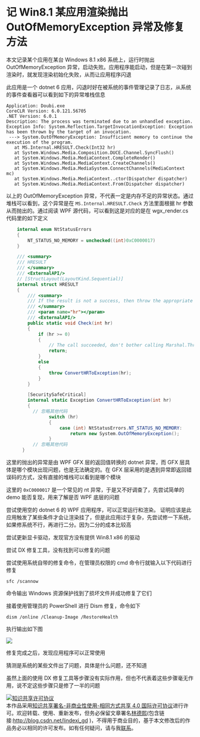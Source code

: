 
# 记 Win8.1 某应用渲染抛出 OutOfMemoryException 异常及修复方法

本文记录某个应用在某台 Windows 8.1 x86 系统上，运行时抛出 OutOfMemoryException 异常，启动失败。应用程序能启动，但是在第一次碰到渲染时，就发现渲染初始化失败，从而让应用程序闪退

<!--more-->


<!-- CreateTime:2022/9/7 10:42:55 -->

<!-- 发布 -->

此应用是一个 dotnet 6 应用，闪退时好在被系统的事件管理记录了日志，从系统的事件查看器可以看到如下的异常堆栈信息

```
Application: Doubi.exe
CoreCLR Version: 6.0.121.56705
.NET Version: 6.0.1
Description: The process was terminated due to an unhandled exception.
Exception Info: System.Reflection.TargetInvocationException: Exception has been thrown by the target of an invocation.
 ---> System.OutOfMemoryException: Insufficient memory to continue the execution of the program.
   at MS.Internal.HRESULT.Check(Int32 hr)
   at System.Windows.Media.Composition.DUCE.Channel.SyncFlush()
   at System.Windows.Media.MediaContext.CompleteRender()
   at System.Windows.Media.MediaContext.CreateChannels()
   at System.Windows.Media.MediaSystem.ConnectChannels(MediaContext mc)
   at System.Windows.Media.MediaContext..ctor(Dispatcher dispatcher)
   at System.Windows.Media.MediaContext.From(Dispatcher dispatcher)
```

以上的 OutOfMemoryException 异常，不代表一定是内存不足的异常状态。通过堆栈可以看到，这个异常是在 `MS.Internal.HRESULT.Check` 方法里面根据 hr 参数从而抛出的。通过阅读 WPF 源代码，可以看到这是对应的是在 wgx_render.cs 代码里的如下定义

```csharp
    internal enum NtStatusErrors
    {
        NT_STATUS_NO_MEMORY = unchecked((int)0xC0000017)
    }

    /// <summary>
    /// HRESULT
    /// </summary>
    /// <ExternalAPI/>
    // [StructLayout(LayoutKind.Sequential)]
    internal struct HRESULT
    {
        /// <summary>
        /// If the result is not a success, then throw the appropriate exception.
        /// </summary>
        /// <param name="hr"></param>
        /// <ExternalAPI/>
        public static void Check(int hr)
        {
            if (hr >= 0)
            {
                // The call succeeded, don't bother calling Marshal.ThrowExceptionForHr
                return;
            }
            else
            {
                throw ConvertHRToException(hr);
            }
        }

        [SecuritySafeCritical]
        internal static Exception ConvertHRToException(int hr)
        {
          // 忽略其他代码
                switch (hr)
                {
                    case (int) NtStatusErrors.NT_STATUS_NO_MEMORY:
                        return new System.OutOfMemoryException();
                }
          // 忽略其他代码
      }
```

这里的抛出的异常是由 WPF GFX 层的返回值转换的 dotnet 异常，而 GFX 层具体是哪个模块出现问题，也是无法确定的。在 GFX 层采用的是遇到异常即返回错误码的方式，没有直接的堆栈可以看到是哪个模块

这里的 `0xC0000017` 是一个常见的 nt 异常，于是又不好调查了，先尝试简单的 demo 能否复现，用来了解是否 WPF 底层的问题

尝试使用空的 dotnet 6 的 WPF 应用程序，可以正常运行和渲染。 证明应该是此应用触发了某些条件才会让渲染挂了，但是此应用过于复杂，先尝试修一下系统，如果修系统不行，再进行二分。因为二分的成本比较高

尝试更新显卡驱动，发现官方没有提供 Win8.1 x86 的驱动

尝试 DX 修复工具，没有找到可以修复的问题

尝试使用系统自带的修复命令，在管理员权限的 cmd 命令行就输入以下代码进行修复

```
sfc /scannow
```

命令输出 Windows 资源保护找到了损坏文件并成功修复了它们

接着使用管理员的 PowerShell 进行 Dism 修复，命令如下

```
dism /online /Cleanup-Image /RestoreHealth
```

执行输出如下图

<!-- ![](image/记 Win8.1 某应用渲染抛出 OutOfMemoryException 异常及修复方法/记 Win8.1 某应用渲染抛出 OutOfMemoryException 异常及修复方法0.png) -->
![](http://image.acmx.xyz/lindexi%2F202297117491956.jpg)

修复完成之后，发现应用程序可以正常使用

猜测是系统的某些文件出了问题，具体是什么问题，还不知道

虽然上面的使用 DX 修复工具等步骤没有实际作用，但也不代表着这些步骤毫无作用，说不定这些步骤只是修了一半的问题




<a rel="license" href="http://creativecommons.org/licenses/by-nc-sa/4.0/"><img alt="知识共享许可协议" style="border-width:0" src="https://licensebuttons.net/l/by-nc-sa/4.0/88x31.png" /></a><br />本作品采用<a rel="license" href="http://creativecommons.org/licenses/by-nc-sa/4.0/">知识共享署名-非商业性使用-相同方式共享 4.0 国际许可协议</a>进行许可。欢迎转载、使用、重新发布，但务必保留文章署名[林德熙](http://blog.csdn.net/lindexi_gd)(包含链接:http://blog.csdn.net/lindexi_gd )，不得用于商业目的，基于本文修改后的作品务必以相同的许可发布。如有任何疑问，请与我[联系](mailto:lindexi_gd@163.com)。